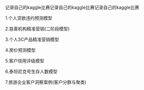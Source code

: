 记录自己的kaggle比赛记录自己的kaggle比赛记录自己的kaggle比赛

1.个人贷款违约预测模型

2.慈善机构精准营销(二阶段模型)

3.个人3C产品精准营销模型

4.房价预测模型

5.客户信用评级模型

6.泰坦尼克号生存人数模型

7.旅游企业客户洞察案例(客户分群与聚类)

